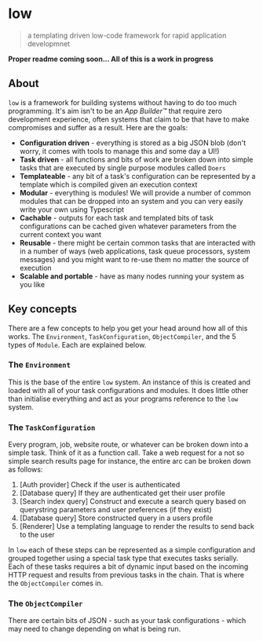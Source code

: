 # low
> a templating driven low-code framework for rapid application developmnet

**Proper readme coming soon... All of this is a work in progress**

## About
`low` is a framework for building systems without having to do too much programming. It's aim isn't to be an _App Builder&trade;_ that require zero development experience, often systems that claim to be that have to make compromises and suffer as a result. Here are the goals:

* **Configuration driven** - everything is stored as a big JSON blob (don't worry, it comes with tools to manage this and some day a UI!)
* **Task driven** - all functions and bits of work are broken down into simple tasks that are executed by single purpose modules called `Doers`
* **Templateable** - any bit of a task's configuration can be represented by a template which is compiled given an execution context
* **Modular** - everything is modules! We will provide a number of common modules that can be dropped into an system and you can very easily write your own using Typescript
* **Cachable** - outputs for each task and templated bits of task configurations can be cached given whatever parameters from the current context you want
* **Reusable** - there might be certain common tasks that are interacted with in a number of ways (web applications, task queue processors, system messages) and you might want to re-use them no matter the source of execution
* **Scalable and portable** - have as many nodes running your system as you like

## Key concepts
There are a few concepts to help you get your head around how all of this works. The `Environment`, `TaskConfiguration`, `ObjectCompiler`, and the 5 types of `Module`. Each are explained below.

### The `Environment`
This is the base of the entire `low` system. An instance of this is created and loaded with all of your task configurations and modules. It does little other than initialise everything and act as your programs reference to the `low` system.

### The `TaskConfiguration`
Every program, job, website route, or whatever can be broken down into a simple task. Think of it as a function call. Take a web request for a not so simple search results page for instance, the entire arc can be broken down as follows:

1. [Auth provider] Check if the user is authenticated
2. [Database query] If they are authenticated get their user profile
3. [Search index query] Construct and execute a search query based on querystring parameters and user preferences (if they exist)
4. [Database query] Store constructed query in a users profile
5. [Renderer] Use a templating language to render the results to send back to the user

In `low` each of these steps can be represented as a simple configuration and grouped together using a special task type that executes tasks serially. Each of these tasks requires a bit of dynamic input based on the incoming HTTP request and results from previous tasks in the chain. That is where the `ObjectCompiler` comes in.

### The `ObjectCompiler`
There are certain bits of JSON - such as your task configurations - which may need to change depending on what is being run.
